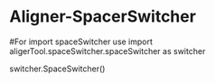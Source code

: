 # Aligner-SpacerSwitcher

#For import spaceSwitcher use
import aligerTool.spaceSwitcher.spaceSwitcher as switcher

switcher.SpaceSwitcher()
